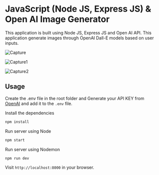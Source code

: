 # JavaScript (Node JS, Express JS) & Open AI Image Generator

This application is built using Node JS, Express JS and Open AI API. This application generate images through OpenAI Dall-E models based on user inputs.

![Capture](https://user-images.githubusercontent.com/63700956/207356455-b4c401a3-3648-4f38-b754-31ef8280a4fa.PNG)

![Capture1](https://user-images.githubusercontent.com/63700956/207356495-cffaf268-02c5-4384-9eb4-c38290ad5ae6.PNG)

![Capture2](https://user-images.githubusercontent.com/63700956/207356523-302473d5-8dad-493b-9f3b-351f421b0e92.PNG)

## Usage

Create the .env file in the root folder and Generate your API KEY from [OpenAI](https://beta.openai.com/) and add it to the `.env` file.

Install the dependencies

```bash
npm install
```

Run server using Node

```bash
npm start
```

Run server using Nodemon

```bash
npm run dev
```

Visit `http://localhost:8000` in your browser.
